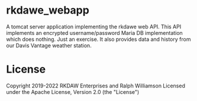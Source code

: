 # rkdawe_webapp
A tomcat server application implementing the rkdawe web API.
This API implements an encrypted username/password Maria DB implementation which does nothing. Just an exercise. It also provides data and history from our Davis Vantage weather station.

# License
Copyright 2019-2022 RKDAW Enterprises and Ralph Williamson
Licensed under the Apache License, Version 2.0 (the "License")
